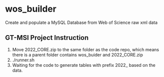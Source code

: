 # wos_builder
Create and populate a MySQL Database from Web of Science raw xml data

## GT-MSI Project Instruction
1. Move 2022_CORE.zip to the same folder as the code repo, which means there is a parent folder contains wos_buider and 2022_CORE.zip
2. ./runner.sh
3. Waiting for the code to generate tables with prefix 2022_ based on the data.
